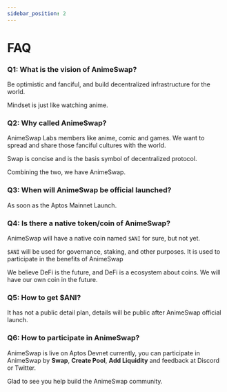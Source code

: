 ```yaml
---
sidebar_position: 2
---
```


# FAQ

### Q1: What is the vision of AnimeSwap? 

Be optimistic and fanciful, and build decentralized infrastructure for the world.

Mindset is just like watching anime.

### Q2: Why called **AnimeSwap**?

AnimeSwap Labs members like anime, comic and games. We want to spread and share those fanciful cultures with the world.

Swap is concise and is the basis symbol of decentralized protocol.

Combining the two, we have AnimeSwap.

### Q3: When will AnimeSwap be official launched?

As soon as the Aptos Mainnet Launch.

### Q4: Is there a native token/coin of AnimeSwap?

AnimeSwap will have a native coin named `$ANI` for sure, but not yet.

`$ANI` will be used for governance, staking, and other purposes. 
It is used to participate in the benefits of AnimeSwap

We believe DeFi is the future, and DeFi is a ecosystem about coins. We will have our own coin in the future.

### Q5: How to get $ANI?

It has not a public detail plan, details will be public after AnimeSwap official launch.

### Q6: How to participate in AnimeSwap?

AnimeSwap is live on Aptos Devnet currently, you can participate in AnimeSwap by **Swap**, **Create Pool**, **Add Liquidity** and feedback at Discord or Twitter.

Glad to see you help build the AnimeSwap community.
